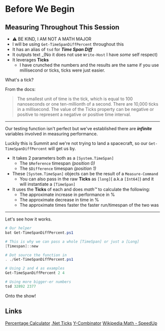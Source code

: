# Before We Begin

## Measuring Throughout This Session

- ⚠️ BE KIND, I AM NOT A MATH MAJOR
- I will be using `Get-TimeSpanDiffPercent` throughout this
- It has an alias of `tsd` for _**Time Span Diff**_
- It outputs text _(No it does not use `Write-Host` I have _some_ self respect)
- It leverages **Ticks**
  * I have crunched the numbers and the results are the same if you use millisecond or ticks, ticks were just easier.

What's a tick?

From the docs:

> The smallest unit of time is the tick, which is equal to 100 nanoseconds or one ten-millionth of a second. 
> There are 10,000 ticks in a millisecond. 
> The value of the Ticks property can be negative or positive to represent a negative or positive time interval.

---

Our testing function isn't perfect but we've established there are _**infinite**_ variables involved in measuring performance.

Luckily this is Summit and we're not trying to land a spacecraft, so our `Get-TimeSpanDiffPercent` will get us by.

- It takes 2 parameters both as a `[System.TimeSpan]`
  * The `$Reference` timespan _(position 0)_
  * The `$Difference` timespan _(position 1)_
- These `[System.TimeSpan]` objects can be the result of a `Measure-Command`
  * You can also pass in the raw **Ticks** as `[long]`( a.k.a `[Int64]`) and it will instantiate a `[TimeSpan]`
- It uses the **Ticks** of each and does _math™_ to calculate the following:
  * The approximate increase in performance in %
  * The approximate decrease in time in %
  * The approximate times faster the faster run/timespan of the two was

---

Let's see how it works.

```powershell
# Our helper
bat Get-TimeSpanDiffPercent.ps1

# This is why we can pass a whole [TimeSpan] or just a [Long]
[Timespan]::new

# Dot source the function in
. ./Get-TimeSpanDiffPercent.ps1

# Using 2 and 4 as examples
Get-TimeSpanDiffPercent 2 4

# Using more bigger-er numbers
tsd 32892 2377
```

Onto the show!

## Links

[Percentage Calculator](https://www.calculator.net/percent-calculator.html)
[.Net Ticks](https://learn.microsoft.com/en-us/dotnet/api/system.timespan.ticks?view=net-8.0#remarks)
[Y-Combinator](https://news.ycombinator.com/item?id=11203745)
[Wikipedia Math - SpeedUp](https://en.wikipedia.org/wiki/Speedup)
